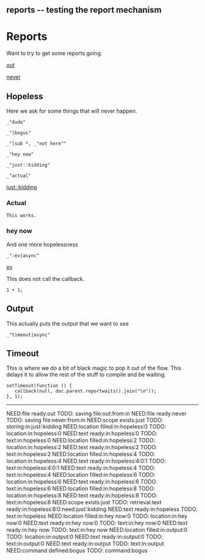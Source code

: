 reports -- testing the report mechanism
---
# Reports

Want to try to get some reports going.

[out](#output "save:")

[never](#hopeless "save:")

## Hopeless

Here we ask for some things that will never happen.

    _"dude"

    _"|bogus"

    _"|sub *, _"not here""

    _"hey now"

    _"just::kidding"

    _"actual"


[just::kidding](# "store:hi there")

### Actual

    This works.

### hey now

And one more hopelessness

    _":ev|async"

[ev]()

This does not call the callback.

    1 + 1;

## Output

This actually puts the output that we want to see
    
    _"timeout|async"

## Timeout 

This is where we do a bit of black magic to pop it out of the flow. This
delays it to allow the rest of the stuff to compile and be waiting. 

    setTimeout(function () {
       callback(null, doc.parent.reportwaits().join("\n")); 
    }, 1); 
---
NEED:file ready:out TODO: saving file:out:from:in
NEED:file ready:never TODO: saving file:never:from:in
NEED:scope exists:just TODO: storing:in:just⫶⫶kidding
NEED:location filled:in:hopeless⫶0 TODO: location:in:hopeless⫶0
NEED:text ready:in:hopeless⫶0 TODO: text:in:hopeless⫶0
NEED:location filled:in:hopeless⫶2 TODO: location:in:hopeless⫶2
NEED:text ready:in:hopeless⫶2 TODO: text:in:hopeless⫶2
NEED:location filled:in:hopeless⫶4 TODO: location:in:hopeless⫶4
NEED:text ready:in:hopeless⫶4⫶0⫶1 TODO: text:in:hopeless⫶4⫶0⫶1
NEED:text ready:in:hopeless⫶4 TODO: text:in:hopeless⫶4
NEED:location filled:in:hopeless⫶6 TODO: location:in:hopeless⫶6
NEED:text ready:in:hopeless⫶6 TODO: text:in:hopeless⫶6
NEED:location filled:in:hopeless⫶8 TODO: location:in:hopeless⫶8
NEED:text ready:in:hopeless⫶8 TODO: text:in:hopeless⫶8
NEED:scope exists:just TODO: retrieval:text ready:in:hopeless⫶8⫶0:need:just⫶⫶kidding
NEED:text ready:in:hopeless TODO: text:in:hopeless
NEED:location filled:in:hey now⫶0 TODO: location:in:hey now⫶0
NEED:text ready:in:hey now⫶0 TODO: text:in:hey now⫶0
NEED:text ready:in:hey now TODO: text:in:hey now
NEED:location filled:in:output⫶0 TODO: location:in:output⫶0
NEED:text ready:in:output⫶0 TODO: text:in:output⫶0
NEED:text ready:in:output TODO: text:in:output
NEED:command defined:bogus TODO: command:bogus
